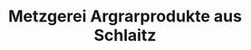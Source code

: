 ---
title: "Metzgerei Argrarprodukte aus Schlaitz"
url: /dessau-rosslau/metzgerei-argrarprodukte-aus-schlaitz/
shop: Metzgerei
---
